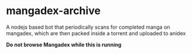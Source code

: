 # mangadex-archive

A nodejs based bot that periodically scans for completed manga on mangadex, which are then packed inside a torrent and uploaded to anidex

**Do not browse Mangadex while this is running**
